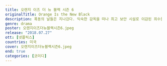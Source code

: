 ```yaml
---
title: 오렌지 이즈 더 뉴 블랙 시즌 6
originalTitle: Orange Is the New Black
description: 폭동의 날들은 지나갔다. 익숙한 감옥을 떠나 최고 보안 시설로 이감된 죄수들. 해묵은 분노가 들끓는 이곳에서 그들은 어떤 대가를 치르게 될까. 어떻게 해야 살아남을까.
genre: drama
poster: 오렌지이즈더뉴블랙시즌6.jpeg
release: "2018.07.27"
ott: [넷플릭스]
countries: 미국
cover: 오렌지이즈더뉴블랙시즌6.jpeg
end: true
categories: [코미디]
---
```

